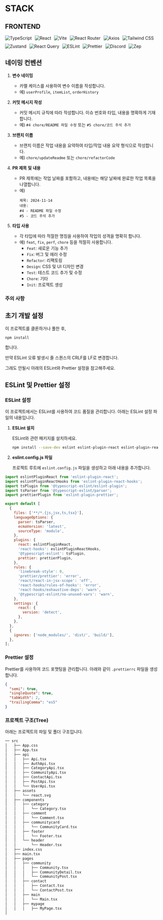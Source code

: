 # STACK

## FRONTEND

<div style="display: flex; justify-content: flex-start; flex-wrap: wrap; gap: 10px;">
  <img src="https://img.shields.io/badge/TypeScript-007ACC?style=for-the-badge&logo=typescript&logoColor=white" alt="TypeScript" />
  <img src="https://img.shields.io/badge/React-61DAFB?style=for-the-badge&logo=react&logoColor=black" alt="React" />
  <img src="https://img.shields.io/badge/Vite-646CFF?style=for-the-badge&logo=vite&logoColor=white" alt="Vite" />
  <img src="https://img.shields.io/badge/React_Router-CA4246?style=for-the-badge&logo=react-router&logoColor=white" alt="React Router" />
  <img src="https://img.shields.io/badge/Axios-5A29E3?style=for-the-badge&logo=axios&logoColor=white" alt="Axios" />
  <img src="https://img.shields.io/badge/Tailwind_CSS-38B2AC?style=for-the-badge&logo=tailwindcss&logoColor=white" alt="Tailwind CSS" />
  <img src="https://img.shields.io/badge/Zustand-B0BEC5?style=for-the-badge&logoColor=black" alt="Zustand" />
  <img src="https://img.shields.io/badge/React_Query-FF4154?style=for-the-badge&logo=reactquery&logoColor=white" alt="React Query" />
  <img src="https://img.shields.io/badge/ESLint-4B9CD3?style=for-the-badge&logo=eslint&logoColor=white" alt="ESLint" />
  <img src="https://img.shields.io/badge/Prettier-F7B93C?style=for-the-badge&logo=prettier&logoColor=black" alt="Prettier" />
  <img src="https://img.shields.io/badge/Discord-7289DA?style=for-the-badge&logo=discord&logoColor=white" alt="Discord" />
  <img src="https://img.shields.io/badge/Zep-2C2F33?style=for-the-badge&logoColor=white" alt="Zep" />
</div>

## 네이밍 컨벤션

1. **변수 네이밍**

   - 카멜 케이스를 사용하여 변수 이름을 작성합니다.
   - 예) `userProfile`, `itemList`, `orderHistory`

2. **커밋 메시지 작성**

   - 커밋 메시지 규칙에 따라 작성합니다. 이슈 번호와 타입, 내용을 명확하게 기재합니다.
   - 예) `#4 chore/README 파일 수정` 또는 `#5 chore/코드 주석 추가`

3. **브랜치 이름**

   - 브랜치 이름은 작업 내용을 요약하여 타입/작업 내용 요약 형식으로 작성합니다.
   - 예) `chore/updateReadme` 또는 `chore/refactorCode`

4. **PR 제목 및 내용**

   - PR 제목에는 작업 날짜를 포함하고, 내용에는 해당 날짜에 완료한 작업 목록을 나열합니다.
   - 예)
     ```
     제목: 2024-11-14
     내용:
     #4 - README 파일 수정
     #5 - 코드 주석 추가
     ```

5. **타입 사용**
   - 각 타입에 따라 적절한 명칭을 사용하여 작업의 성격을 명확히 합니다.
   - 예) `feat`, `fix`, `perf`, `chore` 등을 적절히 사용합니다.
     - `Feat`: 새로운 기능 추가
     - `Fix`: 버그 및 에러 수정
     - `Refactor`: 리팩토링
     - `Design`: CSS 및 UI 디자인 변경
     - `Test`: 테스트 코드 추가 및 수정
     - `Chore`: 기타
     - `Init`: 프로젝트 생성

### 주의 사항

## 초기 개발 설정

이 프로젝트를 클론하거나 풀한 후,

```bash
npm install
```

합니다.

만약 ESLint 오류 발생시 줄 스퀀스의 CRLF를 LF로 변경합니다.

그래도 안될시 아래의 ESLint와 Prettier 설정을 참고해주세요.

## ESLint 및 Prettier 설정

### ESLint 설정

이 프로젝트에서는 ESLint를 사용하여 코드 품질을 관리합니다. 아래는 ESLint 설정 파일의 내용입니다.

1. **ESLint 설치**

   ESLint와 관련 패키지를 설치하세요.

   ```bash
   npm install --save-dev eslint eslint-plugin-react eslint-plugin-react-hooks @typescript-eslint/eslint-plugin @typescript-eslint/parser eslint-plugin-prettier

   ```

2. **eslint.config.js 파일**

   프로젝트 루트에 `eslint.config.js` 파일을 생성하고 아래 내용을 추가합니다.

```javascript
import eslintPluginReact from 'eslint-plugin-react';
import eslintPluginReactHooks from 'eslint-plugin-react-hooks';
import tsPlugin from '@typescript-eslint/eslint-plugin';
import tsParser from '@typescript-eslint/parser';
import prettierPlugin from 'eslint-plugin-prettier';

export default [
  {
    files: ['**/*.{js,jsx,ts,tsx}'],
    languageOptions: {
      parser: tsParser,
      ecmaVersion: 'latest',
      sourceType: 'module',
    },
    plugins: {
      react: eslintPluginReact,
      'react-hooks': eslintPluginReactHooks,
      '@typescript-eslint': tsPlugin,
      prettier: prettierPlugin,
    },
    rules: {
      'linebreak-style': 0,
      'prettier/prettier': 'error',
      'react/react-in-jsx-scope': 'off',
      'react-hooks/rules-of-hooks': 'error',
      'react-hooks/exhaustive-deps': 'warn',
      '@typescript-eslint/no-unused-vars': 'warn',
    },
    settings: {
      react: {
        version: 'detect',
      },
    },
  },
  {
    ignores: ['node_modules/', 'dist/', 'build/'],
  },
];
```

### Prettier 설정

Prettier를 사용하여 코드 포맷팅을 관리합니다. 아래와 같이 `.prettierrc` 파일을 생성합니다.

```json
{
  "semi": true,
  "singleQuote": true,
  "tabWidth": 2,
  "trailingComma": "es5"
}
```

### 프로젝트 구조(Tree)

아래는 프로젝트의 파일 및 폴더 구조입니다.

```bash
── src
│   ├── App.css
│   ├── App.tsx
│   ├── api
│   │   ├── Api.tsx
│   │   ├── AuthApi.tsx
│   │   ├── CategoryApi.tsx
│   │   ├── CommunityApi.tsx
│   │   ├── ContactApi.tsx
│   │   ├── PostApi.tsx
│   │   └── UserApi.tsx
│   ├── assets
│   │   └── react.svg
│   ├── components
│   │   ├── category
│   │   │   └── Category.tsx
│   │   ├── comment
│   │   │   └── Comment.tsx
│   │   ├── communitycard
│   │   │   └── CommunityCard.tsx
│   │   ├── footer
│   │   │   └── Footer.tsx
│   │   └── header
│   │       └── Header.tsx
│   ├── index.css
│   ├── main.tsx
│   ├── pages
│   │   ├── community
│   │   │   ├── Community.tsx
│   │   │   ├── CommunityDetail.tsx
│   │   │   └── CommunityPost.tsx
│   │   ├── contact
│   │   │   ├── Contact.tsx
│   │   │   └── ContactPost.tsx
│   │   ├── main
│   │   │   └── Main.tsx
│   │   ├── mypage
│   │   │   ├── MyPage.tsx
│
```
